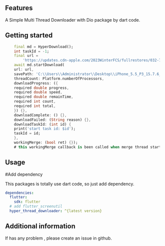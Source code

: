
## Features

A Simple Multi Thread Downloader with Dio package by dart code.

## Getting started

```dart
    final md = HyperDownload();
    int taskId = -1;
    final url =
        'https://updates.cdn-apple.com/2023WinterFCS/fullrestores/032-73564/23D75440-B300-4932-8BD7-283C6218FF4E/iPhone_4.7_15.7.6_19H349_Restore.ipsw';
    await md.startDownload(
    url: url,
    savePath: 'C:\\Users\\Administrator\\Desktop\\iPhone_5.5_P3_15.7.6_19H349_Restore.ipsw',
    threadCount: Platform.numberOfProcessors,
    downloadProgress: ({
    required double progress,
    required double speed,
    required double remainTime,
    required int count,
    required int total,
    }) {},
    downloadComplete: () {},
    downloadFailed: (String reason) {},
    downloadTaskId: (int id) {
    print('start task id: $id');
    taskId = id;
    },
    workingMerge: (bool ret) {});
    # this workingMerge callback is been called when merge thread start.
```

## Usage

#Add dependency

This packages is totally use dart code, so just add dependency.
```yaml
dependencies:
  flutter:
    sdk: flutter
  # add flutter_screenutil
  hyper_thread_downloader: ^{latest version}
```

## Additional information

If has any problem , please create an issue in github.
